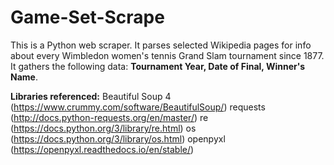 # Game-Set-Scrape

This is a Python web scraper. It parses selected Wikipedia pages for info about every Wimbledon women's tennis Grand Slam tournament since 1877. It gathers the following data: **Tournament Year, Date of Final, Winner's Name**.

**Libraries referenced:**
Beautiful Soup 4 (https://www.crummy.com/software/BeautifulSoup/)
requests (http://docs.python-requests.org/en/master/)
re (https://docs.python.org/3/library/re.html)
os (https://docs.python.org/3/library/os.html)
openpyxl (https://openpyxl.readthedocs.io/en/stable/)

